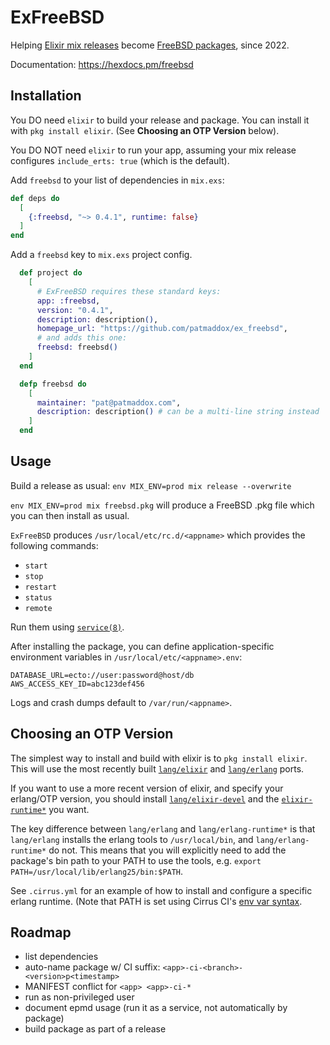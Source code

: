 # ExFreeBSD

Helping [Elixir mix releases](https://hexdocs.pm/mix/Mix.Tasks.Release.html) become [FreeBSD packages](https://docs.freebsd.org/en/books/handbook/ports/), since 2022.

Documentation: <https://hexdocs.pm/freebsd>

## Installation

You DO need `elixir` to build your release and package.
You can install it with `pkg install elixir`.
(See **Choosing an OTP Version** below).

You DO NOT need `elixir` to run your app, assuming your mix release configures `include_erts: true` (which is the default).

Add `freebsd` to your list of dependencies in `mix.exs`:

```elixir
def deps do
  [
    {:freebsd, "~> 0.4.1", runtime: false}
  ]
end
```

Add a `freebsd` key to `mix.exs` project config.

```elixir
  def project do
    [
      # ExFreeBSD requires these standard keys:
      app: :freebsd,
      version: "0.4.1",
      description: description(),
      homepage_url: "https://github.com/patmaddox/ex_freebsd",
      # and adds this one:
      freebsd: freebsd()
    ]
  end

  defp freebsd do
    [
      maintainer: "pat@patmaddox.com",
      description: description() # can be a multi-line string instead
    ]
  end
```

## Usage

Build a release as usual: `env MIX_ENV=prod mix release --overwrite`

`env MIX_ENV=prod mix freebsd.pkg` will produce a FreeBSD .pkg file which you can then install as usual.

`ExFreeBSD` produces `/usr/local/etc/rc.d/<appname>` which provides the following commands:

- `start`
- `stop`
- `restart`
- `status`
- `remote`

Run them using [`service(8)`](https://www.freebsd.org/cgi/man.cgi?service(8)).

After installing the package, you can define application-specific environment variables in `/usr/local/etc/<appname>.env`:

```
DATABASE_URL=ecto://user:password@host/db
AWS_ACCESS_KEY_ID=abc123def456
```

Logs and crash dumps default to `/var/run/<appname>`.

## Choosing an OTP Version

The simplest way to install and build with elixir is to `pkg install elixir`.
This will use the most recently built [`lang/elixir`](https://www.freshports.org/lang/elixir/)
and [`lang/erlang`](https://www.freshports.org/lang/erlang/) ports.

If you want to use a more recent version of elixir, and specify your erlang/OTP version,
you should install [`lang/elixir-devel`](https://www.freshports.org/lang/elixir-devel/) and
 the [`elixir-runtime*`](https://www.freshports.org/search.php?query=erlang-runtime&search=go&num=10&stype=name&method=match&deleted=excludedeleted&start=1&casesensitivity=caseinsensitive)
 you want.

The key difference between `lang/erlang` and `lang/erlang-runtime*` is that `lang/erlang` installs the erlang tools
to `/usr/local/bin`, and `lang/erlang-runtime*` do not. This means that you will explicitly need to add the package's
bin path to your PATH to use the tools, e.g. `export PATH=/usr/local/lib/erlang25/bin:$PATH`.

See `.cirrus.yml` for an example of how to install and configure a specific erlang runtime.
(Note that PATH is set using Cirrus CI's [env var syntax](https://cirrus-ci.org/guide/writing-tasks/#environment-variables).

## Roadmap

- list dependencies
- auto-name package w/ CI suffix: `<app>-ci-<branch>-<version>p<timestamp>`
- MANIFEST conflict for `<app> <app>-ci-*`
- run as non-privileged user
- document epmd usage (run it as a service, not automatically by package)
- build package as part of a release
